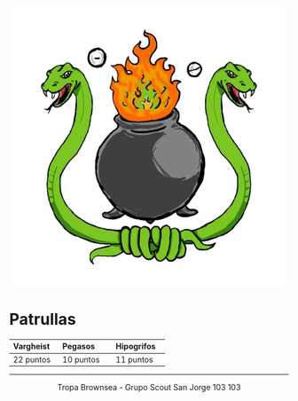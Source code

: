 ![300x300](./img/Alchimist-circle.png)

# Patrullas

| Vargheist    | Pegasos      | Hipogrifos   |
|:-------------|:-------------|:-------------|
| 22 puntos    | 10 puntos     | 11 puntos     |

* * *
<p style="text-align: center;">Tropa Brownsea - Grupo Scout San Jorge 103 103</p>
